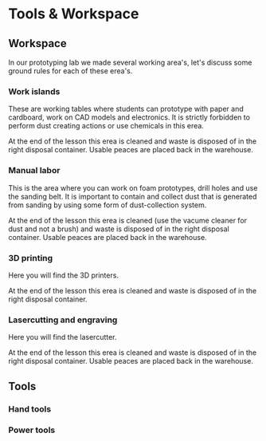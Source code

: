 # Tools & Workspace

## Workspace

In our prototyping lab we made several working area's, let's discuss some ground rules for each of these erea's.

### Work islands 

These are working tables where students can prototype with paper and cardboard, work on CAD models and electronics. It is strictly forbidden to perform dust creating actions or use chemicals in this erea.

<!-- TODO : een foto van zo'n eiland maken en hier plaatsen
![IMAGE](./images/afbeelding1.png)
-->

At the end of the lesson this erea is cleaned and waste is disposed of in the right disposal container. Usable peaces are placed back in the warehouse.

### Manual labor

This is the area where you can work on foam prototypes, drill holes and use the sanding belt. It is important to contain and collect dust that is generated from sanding by using some form of dust-collection system.

<!-- TODO : een foto hiervan maken en hier plaatsen
![IMAGE](./images/afbeelding2.png)
-->

At the end of the lesson this erea is cleaned (use the vacume cleaner for dust and not a brush) and waste is disposed of in the right disposal container. Usable peaces are placed back in the warehouse.


### 3D printing

Here you will find the 3D printers. 

<!-- TODO : een foto hiervan maken en hier plaatsen
![IMAGE](./images/afbeelding3.png)
-->

At the end of the lesson this erea is cleaned and waste is disposed of in the right disposal container.

### Lasercutting and engraving

Here you will find the lasercutter.

<!-- TODO : een foto hiervan maken en hier plaatsen
![IMAGE](./images/afbeelding4.png)
-->

At the end of the lesson this erea is cleaned and waste is disposed of in the right disposal container. Usable peaces are placed back in the warehouse.

## Tools

### Hand tools

### Power tools




